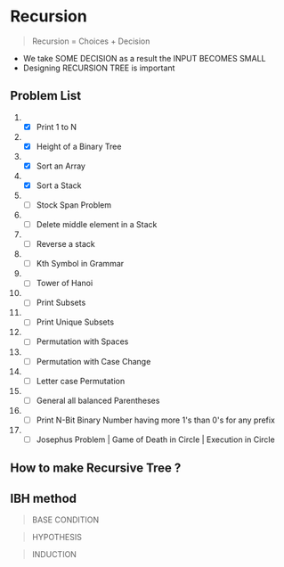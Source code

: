 # Recursion #

> Recursion = Choices + Decision

* We take SOME DECISION as a result the INPUT BECOMES SMALL
* Designing RECURSION TREE is important

## Problem List ## 

1. - [x] Print 1 to N
2. - [x] Height of a Binary Tree
3. - [x] Sort an Array
4. - [x] Sort a Stack
5. - [ ] Stock Span Problem
6. - [ ] Delete middle element in a Stack
7. - [ ] Reverse a stack
8. - [ ] Kth Symbol in Grammar
9. - [ ] Tower of Hanoi
10. - [ ] Print Subsets
11. - [ ]  Print Unique Subsets
12. - [ ]  Permutation with Spaces
13. - [ ]  Permutation with Case Change
14. - [ ]  Letter case Permutation
15. - [ ]  General all balanced Parentheses
16. - [ ]  Print N-Bit Binary Number having more 1's than 0's for any prefix
17. - [ ]  Josephus Problem | Game of Death in Circle | Execution in Circle

## How to make Recursive Tree ? ##

## IBH method ##

> BASE CONDITION

> HYPOTHESIS
 
> INDUCTION
